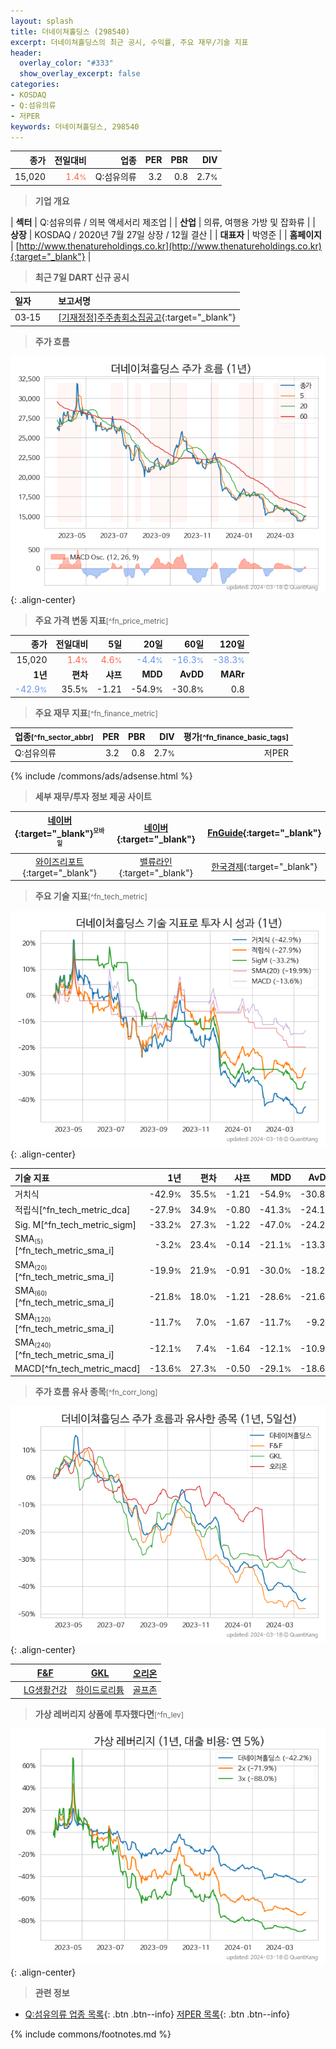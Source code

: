 ```yaml
---
layout: splash
title: 더네이쳐홀딩스 (298540)
excerpt: 더네이쳐홀딩스의 최근 공시, 수익률, 주요 재무/기술 지표
header:
  overlay_color: "#333"
  show_overlay_excerpt: false
categories:
- KOSDAQ
- Q:섬유의류
- 저PER
keywords: 더네이쳐홀딩스, 298540
---
```


| **종가** | **전일대비** | **업종** | **PER** | **PBR** | **DIV** |
| -------: | -----------: | -------: | ------: | ------: | ------: |
| 15,020 | <span style="color: tomato">1.4<small>%</small></span> | Q:섬유의류 | 3.2 | 0.8 | 2.7<small>%</small> |

<!-- more -->


> **기업 개요**<a id="company"></a>

| <span style="white-space:nowrap;">**섹터**</span> | Q:섬유의류 / 의복 액세서리 제조업 |
| <span style="white-space:nowrap;">**산업**</span> | 의류, 여행용 가방 및 잡화류 |
| <span style="white-space:nowrap;">**상장**</span> | KOSDAQ / 2020년 7월 27일 상장 / 12월 결산 |
| <span style="white-space:nowrap;">**대표자**</span> | 박영준 |
| <span style="white-space:nowrap;">**홈페이지**</span> | [http://www.thenatureholdings.co.kr](http://www.thenatureholdings.co.kr){:target="_blank"} |


> **최근 7일 DART 신규 공시**<a id="dart"></a>

| **일자** |      | **보고서명** |
| :------- | :--- | :----------- |
| 03&#x2011;15 | | [[기재정정]주주총회소집공고](https://dart.fss.or.kr/dsaf001/main.do?rcpNo=20240315000863){:target="_blank"} |


> **주가 흐름**<a id="price"></a>

![298540](/stock/images/298540.png){: .align-center}


> **주요 가격 변동 지표**<small>[^fn_price_metric]</small>

| **종가** | **전일대비** | **5일** | **20일** | **60일** | **120일** |
| -------: | -----------: | ------: | -------: | -------: | --------: |
| 15,020 | <span style="color: tomato">1.4<small>%</small></span> | <span style="color: tomato">4.6<small>%</small></span> | <span style="color: cornflowerblue">-4.4<small>%</small></span> | <span style="color: cornflowerblue">-16.3<small>%</small></span> | <span style="color: cornflowerblue">-38.3<small>%</small></span> |
| **1년** | **편차** | **샤프** | **MDD** | **AvDD** | **MARr** |
| <span style="color: cornflowerblue">-42.9<small>%</small></span> | 35.5<small>%</small> | -1.21 | -54.9<small>%</small> | -30.8<small>%</small> | 0.8 |


> **주요 재무 지표**<small>[^fn_finance_metric]</small>

| **업종**<small>[^fn_sector_abbr]</small> | **PER** | **PBR** | **DIV** | **평가**<small>[^fn_finance_basic_tags]</small> |
| :--------------------------------------- | ------: | ------: | ------: | ----------------------------------------------: |
| Q:섬유의류 | 3.2 | 0.8 | 2.7<small>%</small> | 저PER |



{% include /commons/ads/adsense.html %}

> **세부 재무/투자 정보 제공 사이트**

| [네이버](https://m.stock.naver.com/domestic/stock/298540/finance/summary){:target="_blank"}<sup><small>모바일</small></sup> | [네이버](https://finance.naver.com/item/coinfo.naver?code=298540){:target="_blank"} | [FnGuide](https://comp.fnguide.com/SVO2/ASP/SVD_Invest.asp?gicode=A298540&MenuYn=Y){:target="_blank"} |
| :---: | :---: | :---: |
| [와이즈리포트](https://comp.wisereport.co.kr/company/c1040001.aspx?cmp_cd=298540){:target="_blank"} | [밸류라인](https://www.valueline.co.kr/finance/summary/298540){:target="_blank"} | [한국경제](https://markets.hankyung.com/stock/298540/financial-summary){:target="_blank"} |


> **주요 기술 지표**<small>[^fn_tech_metric]</small>


![298540](/stock/images/298540_tech.png){: .align-center}

| **기술 지표** | **1년** | **편차** | **샤프** | **MDD** | **AvDD** |
| :------------ | ------: | -----------: | -------: | ------: | -------: |
| 거치식 | -42.9<small>%</small> | 35.5<small>%</small> | -1.21 | -54.9<small>%</small> | -30.8<small>%</small> |
| 적립식[^fn_tech_metric_dca] | -27.9<small>%</small> | 34.9<small>%</small> | -0.80 | -41.3<small>%</small> | -24.1<small>%</small> |
| Sig. M[^fn_tech_metric_sigm] | -33.2<small>%</small> | 27.3<small>%</small> | -1.22 | -47.0<small>%</small> | -24.2<small>%</small> |
| SMA<small><sub>(5)</sub></small>[^fn_tech_metric_sma_i] | -3.2<small>%</small> | 23.4<small>%</small> | -0.14 | -21.1<small>%</small> | -13.3<small>%</small> |
| SMA<small><sub>(20)</sub></small>[^fn_tech_metric_sma_i] | -19.9<small>%</small> | 21.9<small>%</small> | -0.91 | -30.0<small>%</small> | -18.2<small>%</small> |
| SMA<small><sub>(60)</sub></small>[^fn_tech_metric_sma_i] | -21.8<small>%</small> | 18.0<small>%</small> | -1.21 | -28.6<small>%</small> | -21.6<small>%</small> |
| SMA<small><sub>(120)</sub></small>[^fn_tech_metric_sma_i] | -11.7<small>%</small> | 7.0<small>%</small> | -1.67 | -11.7<small>%</small> | -9.2<small>%</small> |
| SMA<small><sub>(240)</sub></small>[^fn_tech_metric_sma_i] | -12.1<small>%</small> | 7.4<small>%</small> | -1.64 | -12.1<small>%</small> | -10.9<small>%</small> |
| MACD[^fn_tech_metric_macd] | -13.6<small>%</small> | 27.3<small>%</small> | -0.50 | -29.1<small>%</small> | -18.6<small>%</small> |


> **주가 흐름 유사 종목**<a id="corr"></a><small>[^fn_corr_long]</small>

![298540](/stock/images/298540_corr.png){: .align-center}

|       | [F&F](/383220/) | [GKL](/114090/) | [오리온](/271560/) |
| :---: | :------------------------------------: | :------------------------------------: | :------------------------------------: |
|       | [LG생활건강](/051900/) | [하이드로리튬](/101670/) | [골프존](/215000/) |


> **가상 레버리지 상품에 투자했다면**<a id="2x"></a><small>[^fn_lev]</small>

![298540](/stock/images/298540_2x.png){: .align-center}


> **관련 정보**

- [Q:섬유의류 업종 목록](/stats/sector/kosdaq_업종_섬유의류_종목/){: .btn .btn--info} [저PER 목록](/fn/fn_low_per/){: .btn .btn--info}

{% include commons/footnotes.md %}